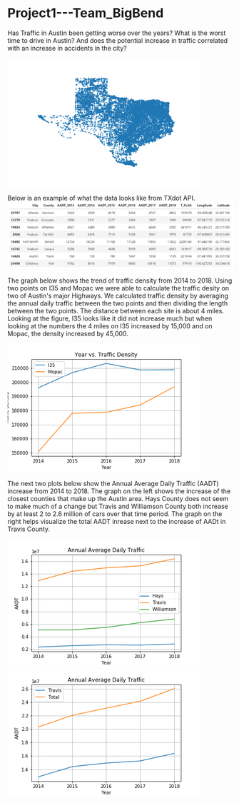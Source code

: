 # Project1---Team_BigBend

Has Traffic in Austin been getting worse over the years? What is the worst time to drive in Austin? And does the potential increase in traffic correlated with an increase in accidents in the city? 

![alt test](Pictures/Texas.png)




Below is an example of what the data looks like from TXdot API. 
![alt test](Pictures/txdot_api_data.PNG)


The graph below shows the trend of traffic density from 2014 to 2018. Using two points on I35 and Mopac we were able to calculate the traffic desity on two of Austin's major Highways. We calculated traffic density by averaging the annual daily traffic between the two points and then dividing the length between the two points. The distance between each site is about 4 miles. Looking at the figure, I35 looks like it did not increase much but when looking at the numbers the 4 miles on I35 increased by 15,000 and on Mopac, the density increased by 45,000.

![alt test](Pictures/Traffic_Density.png)



The next two plots below show the Annual Average Daily Traffic (AADT) increase from 2014 to 2018. The graph on the left shows the increase of the closest counties that make up the Austin area. Hays County does not seem to make much of a change but Travis and Williamson County both increase by at least 2 to 2.6 million of cars over that time period. The graph on the right helps visualize the total AADT inrease next to the increase of AADt in Travis County.     

![alt test](Pictures/AADT_austin_counties.png)
![alt test](Pictures/AADT_travis_total.png)
